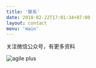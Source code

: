 ```yaml
---
title: '联系'
date: 2018-02-22T17:01:34+07:00
layout: contact
menu: 'main'
---
```


关注微信公众号，有更多资料

![agile plus](https://www.bobjiang.com/images/agileplus-wechat.jpg)
